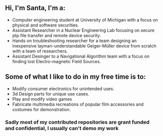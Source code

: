 ## Hi, I'm Santa, I'm a:
- Computer engineering student at University of Michigan with a focus on physical and software securities. 
- Assistant Researcher in a Nuclear Engineering Lab focusing on secure ptp file transfer and remote device security.
- Hands on troubleshooting researcher for a team designing an inexpensive layman-understandable Geiger-Müller device from scratch with a team of researchers.
- Assistant Desinger to a Navigational Algorithm team with a focus on finding lost Electro-magnetic Field Sources.

## Some of what I like to do in my free time is to:
- Modify consumer electronics for unintended uses.
- 3d Design parts for unique use cases.
- Play and modify video games
- Fabricate multimedia recreations of popular film accessories and costumes for demonstration.



### Sadly most of my contributed repositories are grant funded and confidential, I usually can't demo my work
